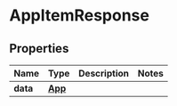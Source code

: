 

# AppItemResponse


## Properties

| Name | Type | Description | Notes |
|------------ | ------------- | ------------- | -------------|
|**data** | [**App**](App.md) |  |  |



